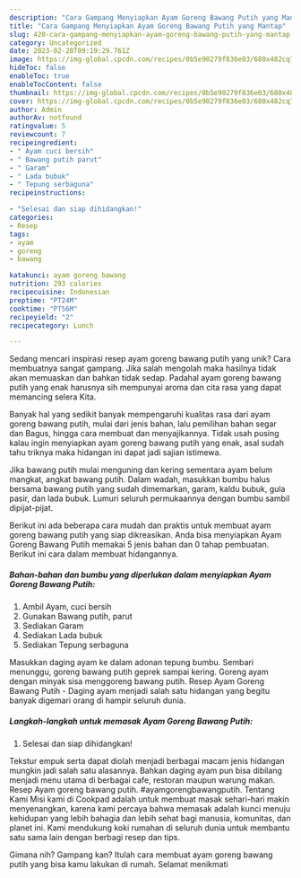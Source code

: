 ```yaml
---
description: "Cara Gampang Menyiapkan Ayam Goreng Bawang Putih yang Mantap"
title: "Cara Gampang Menyiapkan Ayam Goreng Bawang Putih yang Mantap"
slug: 420-cara-gampang-menyiapkan-ayam-goreng-bawang-putih-yang-mantap
category: Uncategorized
date: 2023-02-28T09:19:29.761Z
image: https://img-global.cpcdn.com/recipes/0b5e90279f836e03/680x482cq70/ayam-goreng-bawang-putih-foto-resep-utama.jpg
hideToc: false
enableToc: true
enableTocContent: false
thumbnail: https://img-global.cpcdn.com/recipes/0b5e90279f836e03/680x482cq70/ayam-goreng-bawang-putih-foto-resep-utama.jpg
cover: https://img-global.cpcdn.com/recipes/0b5e90279f836e03/680x482cq70/ayam-goreng-bawang-putih-foto-resep-utama.jpg
author: Admin
authorAv: notfound
ratingvalue: 5
reviewcount: 7
recipeingredient:
- " Ayam cuci bersih"
- " Bawang putih parut"
- " Garam"
- " Lada bubuk"
- " Tepung serbaguna"
recipeinstructions:

- "Selesai dan siap dihidangkan!"
categories:
- Resep
tags:
- ayam
- goreng
- bawang

katakunci: ayam goreng bawang 
nutrition: 293 calories
recipecuisine: Indonesian
preptime: "PT24M"
cooktime: "PT56M"
recipeyield: "2"
recipecategory: Lunch

---
```





Sedang mencari inspirasi resep ayam goreng bawang putih yang unik? Cara membuatnya sangat gampang. Jika salah mengolah maka hasilnya tidak akan memuaskan dan bahkan tidak sedap. Padahal ayam goreng bawang putih yang enak harusnya sih mempunyai aroma dan cita rasa yang dapat memancing selera Kita.





Banyak hal yang sedikit banyak mempengaruhi kualitas rasa dari ayam goreng bawang putih, mulai dari jenis bahan, lalu pemilihan bahan segar dan Bagus, hingga cara membuat dan menyajikannya. Tidak usah pusing kalau ingin menyiapkan ayam goreng bawang putih yang enak,      asal sudah tahu triknya maka hidangan ini dapat jadi sajian istimewa.














Jika bawang putih mulai menguning dan kering sementara ayam belum mangkat, angkat bawang putih. Dalam wadah, masukkan bumbu halus bersama bawang putih yang sudah dimemarkan, garam, kaldu bubuk, gula pasir, dan lada bubuk. Lumuri seluruh permukaannya dengan bumbu sambil dipijat-pijat.






Berikut ini ada beberapa cara mudah dan praktis untuk membuat ayam goreng bawang putih yang siap dikreasikan. Anda bisa menyiapkan Ayam Goreng Bawang Putih memakai 5 jenis bahan dan 0 tahap pembuatan. Berikut ini cara dalam membuat hidangannya.

<!--inarticleads1-->

##### Bahan-bahan dan bumbu yang diperlukan dalam menyiapkan Ayam Goreng Bawang Putih:

1. Ambil  Ayam, cuci bersih
1. Gunakan  Bawang putih, parut
1. Sediakan  Garam
1. Sediakan  Lada bubuk
1. Sediakan  Tepung serbaguna


Masukkan daging ayam ke dalam adonan tepung bumbu. Sembari menunggu, goreng bawang putih geprek sampai kering. Goreng ayam dengan minyak sisa menggoreng bawang putih. Resep Ayam Goreng Bawang Putih - Daging ayam menjadi salah satu hidangan yang begitu banyak digemari orang di hampir seluruh dunia. 

<!--inarticleads2-->

##### Langkah-langkah untuk memasak Ayam Goreng Bawang Putih:


1. Selesai dan siap dihidangkan!

Tekstur empuk serta dapat diolah menjadi berbagai macam jenis hidangan mungkin jadi salah satu alasannya. Bahkan daging ayam pun bisa dibilang menjadi menu utama di berbagai cafe, restoran maupun warung makan. Resep Ayam goreng bawang putih. #ayamgorengbawangputih. Tentang Kami Misi kami di Cookpad adalah untuk membuat masak sehari-hari makin menyenangkan, karena kami percaya bahwa memasak adalah kunci menuju kehidupan yang lebih bahagia dan lebih sehat bagi manusia, komunitas, dan planet ini. Kami mendukung koki rumahan di seluruh dunia untuk membantu satu sama lain dengan berbagi resep dan tips. 

Gimana nih? Gampang kan? Itulah cara membuat ayam goreng bawang putih yang bisa kamu lakukan di rumah. Selamat menikmati
